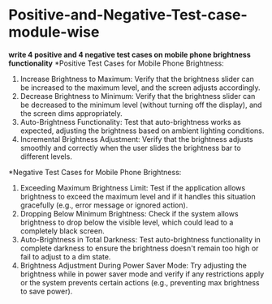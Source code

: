 # Positive-and-Negative-Test-case-module-wise

**write 4 positive and 4 negative test cases on mobile phone brightness functionality**
*Positive Test Cases for Mobile Phone Brightness:
1. Increase Brightness to Maximum: Verify that the brightness slider can be increased to the maximum level, and the screen adjusts accordingly.
2. Decrease Brightness to Minimum: Verify that the brightness slider can be decreased to the minimum level (without turning off the display), and the screen dims appropriately.
3. Auto-Brightness Functionality: Test that auto-brightness works as expected, adjusting the brightness based on ambient lighting conditions.
4. Incremental Brightness Adjustment: Verify that the brightness adjusts smoothly and correctly when the user slides the brightness bar to different levels.

*Negative Test Cases for Mobile Phone Brightness:
1. Exceeding Maximum Brightness Limit: Test if the application allows brightness to exceed the maximum level and if it handles this situation gracefully (e.g., error message or ignored action).
2. Dropping Below Minimum Brightness: Check if the system allows brightness to drop below the visible level, which could lead to a completely black screen.
3. Auto-Brightness in Total Darkness: Test auto-brightness functionality in complete darkness to ensure the brightness doesn't remain too high or fail to adjust to a dim state.
4. Brightness Adjustment During Power Saver Mode: Try adjusting the brightness while in power saver mode and verify if any restrictions apply or the system prevents certain actions (e.g., preventing max brightness to save power).
